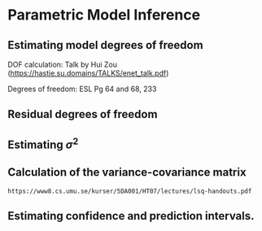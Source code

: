 # Parametric Model Inference

## Estimating model degrees of freedom

DOF calculation: Talk by Hui Zou (https://hastie.su.domains/TALKS/enet_talk.pdf)


Degrees of freedom: ESL Pg 64 and 68, 233

## Residual degrees of freedom


## Estimating $\sigma^2$

## Calculation of the variance-covariance matrix
    https://www8.cs.umu.se/kurser/5DA001/HT07/lectures/lsq-handouts.pdf

## Estimating confidence and prediction intervals.